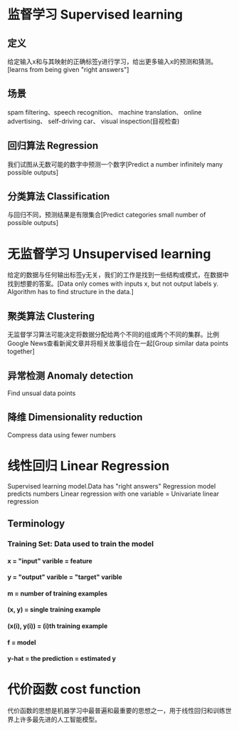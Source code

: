 # 监督学习 Supervised learning
## 定义
给定输入x和与其映射的正确标签y进行学习，给出更多输入x的预测和猜测。[learns from being given "right answers"]
## 场景
spam filtering、speech recognition、 machine translation、 online advertising、 self-driving car、 visual inspection(目视检查)
## 回归算法 Regression
我们试图从无数可能的数字中预测一个数字[Predict a number infinitely many possible outputs]
## 分类算法 Classification
与回归不同，预测结果是有限集合[Predict categories small number of possible outputs]
# 无监督学习 Unsupervised learning
给定的数据与任何输出标签y无关，我们的工作是找到一些结构或模式，在数据中找到想要的答案。[Data only comes with inputs x, but not output labels y. Algorithm has to find structure in the data.]
## 聚类算法 Clustering
无监督学习算法可能决定将数据分配给两个不同的组或两个不同的集群。比例Google News查看新闻文章并将相关故事组合在一起[Group similar data points together]
## 异常检测 Anomaly detection
Find unsual data points
## 降维 Dimensionality reduction
Compress data using fewer numbers
# 线性回归 Linear Regression
Supervised learning model.Data has "right answers"
Regression model predicts numbers
Linear regression with one variable = Univariate linear regression
## Terminology
### Training Set: Data used to train the model
#### x = "input" varible = feature
#### y = "output" varible = "target" varible
#### m = number of training examples
#### (x, y) = single training example
#### (x(i), y(i)) = (i)th training example
#### f = model
#### y-hat = the prediction = estimated y
# 代价函数 cost function
代价函数的思想是机器学习中最普遍和最重要的思想之一，用于线性回归和训练世界上许多最先进的人工智能模型。









